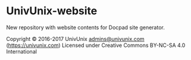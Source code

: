 # UnivUnix-website
New repository with website contents for Docpad site generator.

Copyright &copy; 2016-2017 UnivUnix <admins@univunix.com> (https://univunix.com)
Licensed under Creative Commons BY-NC-SA 4.0 International
